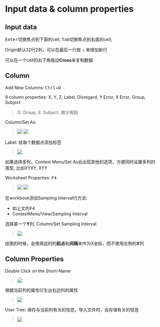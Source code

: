 # Input data & column properties

## Input data

<kbd>Enter</kbd>切换焦点到下面的cell,
<kbd>Tab</kbd>切换焦点到右面的cell;

Origin默认32行2列，可以在最后一行按 <kbd>↓</kbd> 来增加新行

可以在一个cell的右下角拖动**Cross**来复制数据

## Column

Add New Columns: <kbd>Ctrl</kbd>+<kbd>D</kbd>

9 column properties: X, Y, Z, Label, Disregard, Y Error, X Error, Group, Subject
> G: Group; S: Subject. 很少用到

Column/Set As: 
> ![](res/column01.png)
> ![](res/column02.png)

Label: 给每个数据点添加标签

> ![](res/column04-label.png)

如果选择多列，Context Menu/Set As会出现其他的选项，方便同时设置多列的类型, 比如XYXY, XYY

Worksheet Properties: <kbd>F4</kbd>

> ![](res/column06.png)
> ![](res/column07.png)

在workbook添加Sampling Interval行方法:
- 如上文的<kbd>F4</kbd>
- ContextMenu/View/Sampling Interval

选择某一个**Y**列, Column/Set Sampling Interval
> ![](res/column09.png)

绘图的时候，会使用这时的**起点**和**间隔**来作为X坐标，而不使用左侧的**X**列

## Column Properties

Double Click on the Short-Name
> ![](res/editWorkbook01.png)  

根据当前列的属性衍生出右边列的属性
> ![](res/editWorkbook03.png)

User Tree: 保存与当前列有关的信息，导入文件时，会存储有关的信息
> ![](res/editWorkbook04.png)